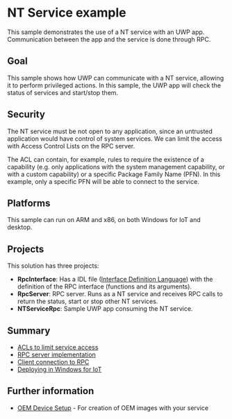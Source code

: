 # NT Service example

This sample demonstrates the use of a NT service with an UWP app. Communication between the app and the service is done through RPC.

## Goal

This sample shows how UWP can communicate with a NT service, allowing it to perform privileged actions. In this sample, the UWP app will check the status of services and start/stop them.

## Security

The NT service must be not open to any application, since an untrusted application would have control of system services. We can limit the access with Access Control Lists on the RPC server.

The ACL can contain, for example, rules to require the existence of a capability (e.g. only applications with the system management capability, or with a custom capability) or a specific Package Family Name (PFN). In this example, only a specific PFN will be able to connect to the service.

## Platforms

This sample can run on ARM and x86, on both Windows for IoT and desktop.

## Projects

This solution has three projects:

* **RpcInterface**: Has a IDL file ([Interface Definition Language](https://msdn.microsoft.com/en-us/library/windows/desktop/aa367091(v=vs.85).aspx)) with the definition of the RPC interface (functions and its arguments).
* **RpcServer**: RPC server. Runs as a NT service and receives RPC calls to return the status, start or stop other NT services.
* **NTServiceRpc**: Sample UWP app consuming the NT service.

## Summary

* [ACLs to limit service access](../docs/ACL.md)
* [RPC server implementation](../docs/Server.md)
* [Client connection to RPC](../docs/Client.md)
* [Deploying in Windows for IoT](../docs/IoT.md)

## Further information

* [OEM Device Setup](https://github.com/ms-iot/iot-core-azure-dm-client/blob/master/docs/oem-device-setup.md) - For creation of OEM images with your service

